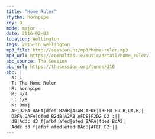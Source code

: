```yaml
---
title: "Home Ruler"
rhythm: hornpipe
key: D
mode: major
date: 2016-02-03
location: Wellington
tags: 2015-16 wellington 
mp3_file: http://session.nz/mp3/home-ruler.mp3
mp3_url: https://comhaltas.ie/music/detail/home_ruler/
abc_source: The Session
abc_url: https://thesession.org/tunes/310
abc: |
  X: 1
  T: The Home Ruler
  R: hornpipe
  M: 4/4
  L: 1/8
  K: Dmaj
  AF|D2FA DAFA|dfed B2dB|A2AB AFDE|(3FED ED B,DA,B,|
  D2FA DAFA|dfed B2dB|A2AB AFDE|F2D2 D2 :||
  dB|Addc d3 f|afbf afed|efed BAFA|fded BdA2|
  Addc d3 f|afbf afed|efed BAdB|AFEF D2:||
---
```

